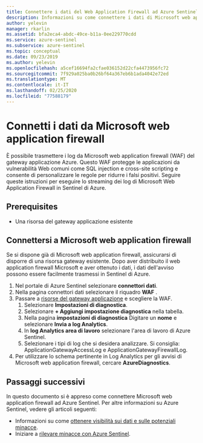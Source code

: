 ```yaml
---
title: Connettere i dati del Web Application Firewall ad Azure Sentinel
description: Informazioni su come connettere i dati di Microsoft web application firewall a Sentinel di Azure.
author: yelevin
manager: rkarlin
ms.assetid: bfa2eca4-abdc-49ce-b11a-0ee229770cdd
ms.service: azure-sentinel
ms.subservice: azure-sentinel
ms.topic: conceptual
ms.date: 09/23/2019
ms.author: yelevin
ms.openlocfilehash: a5cef16694fa2cfae036152d22cfa4473956fc72
ms.sourcegitcommit: 7f929a025ba0b26bf64a367eb6b1ada4042e72ed
ms.translationtype: MT
ms.contentlocale: it-IT
ms.lasthandoff: 02/25/2020
ms.locfileid: "77588179"
---
```

# <a name="connect-data-from-microsoft-web-application-firewall"></a>Connetti i dati da Microsoft web application firewall



È possibile trasmettere i log da Microsoft web application firewall (WAF) del gateway applicazione Azure. Questo WAF protegge le applicazioni da vulnerabilità Web comuni come SQL injection e cross-site scripting e consente di personalizzare le regole per ridurre i falsi positivi. Seguire queste istruzioni per eseguire lo streaming dei log di Microsoft Web Application Firewall in Sentinel di Azure.


## <a name="prerequisites"></a>Prerequisites

- Una risorsa del gateway applicazione esistente

## <a name="connect-to-microsoft-web-application-firewall"></a>Connettersi a Microsoft web application firewall

Se si dispone già di Microsoft web application firewall, assicurarsi di disporre di una risorsa gateway esistente.
Dopo aver distribuito il web application firewall Microsoft e aver ottenuto i dati, i dati dell'avviso possono essere facilmente trasmessi in Sentinel di Azure.
    
1. Nel portale di Azure Sentinel selezionare **connettori dati**.
1. Nella pagina connettori dati selezionare il riquadro **WAF** .
1. Passare a [risorse del gateway applicazione](https://ms.portal.azure.com/#blade/HubsExtension/BrowseAllResourcesBlade/resourceType/Microsoft.Network%2FapplicationGateways) e scegliere la WAF.
    1. Selezionare **Impostazioni di diagnostica**.
    1. Selezionare **+ Aggiungi impostazione diagnostica** nella tabella.
    1. Nella pagina **impostazioni di diagnostica** Digitare un **nome** e selezionare **Invia a log Analytics**.
    1. In **log Analytics area di lavoro** selezionare l'area di lavoro di Azure Sentinel.
    1. Selezionare i tipi di log che si desidera analizzare. Si consiglia: ApplicationGatewayAccessLog e ApplicationGatewayFirewallLog.
1. Per utilizzare lo schema pertinente in Log Analytics per gli avvisi di Microsoft web application firewall, cercare **AzureDiagnostics**.

## <a name="next-steps"></a>Passaggi successivi
In questo documento si è appreso come connettere Microsoft web application firewall ad Azure Sentinel. Per altre informazioni su Azure Sentinel, vedere gli articoli seguenti:
- Informazioni su come [ottenere visibilità sui dati e sulle potenziali minacce](quickstart-get-visibility.md).
- Iniziare a [rilevare minacce con Azure Sentinel](tutorial-detect-threats-built-in.md).
